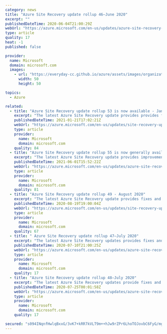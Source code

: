 ```yaml
---
category: news
title: "Azure Site Recovery update rollup 46—June 2020"
excerpt: ""
publishedDateTime: 2020-06-04T21:00:29Z
webUrl: "https://azure.microsoft.com/en-us/updates/azure-site-recovery-update-rollup-46-june-2020/"
type: article
quality: 17
heat: -1
published: false

provider:
  name: Microsoft
  domain: microsoft.com
  images:
    - url: "https://everyday-cc.github.io/azure/assets/images/organizations/microsoft.com-50x50.jpg"
      width: 50
      height: 50

topics:
  - Azure

related:
  - title: "Azure Site Recovery update rollup 53 is now available - January 2021"
    excerpt: "The latest Azure Site Recovery update provides provides fixes, updated Linux support for disaster recovery of Azure VMs, VMware VMs, and physical servers, and download links for Site Recovery components."
    publishedDateTime: 2021-01-21T17:02:21Z
    webUrl: "https://azure.microsoft.com/en-us/updates/site-recovery-update-rollup-53-january-2021/"
    type: article
    provider:
      name: Microsoft
      domain: microsoft.com
    quality: 84
  - title: "Azure Site Recovery update rollup 55 is now generally available - April 2021"
    excerpt: "The latest Azure Site Recovery update provides improvements, fixes, updated replication support, and download links for Site Recovery components."
    publishedDateTime: 2021-06-01T15:52:22Z
    webUrl: "https://azure.microsoft.com/en-us/updates/azure-site-recovery-update-rollup-55-is-now-generally-available-april-2021/"
    type: article
    provider:
      name: Microsoft
      domain: microsoft.com
    quality: 81
  - title: "Azure Site Recovery update rollup 49 - August 2020"
    excerpt: "The latest Azure Site Recovery update provides fixes and download links for Site Recovery components."
    publishedDateTime: 2020-08-19T19:00:04Z
    webUrl: "https://azure.microsoft.com/en-us/updates/site-recovery-update-rollup-49-august-2020/"
    type: article
    provider:
      name: Microsoft
      domain: microsoft.com
    quality: 67
  - title: " Azure Site Recovery update rollup 47—July 2020"
    excerpt: "The latest Azure Site Recovery updates provides fixes and download links for Site Recovery components."
    publishedDateTime: 2020-07-10T21:00:25Z
    webUrl: "https://azure.microsoft.com/en-us/updates/azure-site-recovery-update-rollup-47-july-2020/"
    type: article
    provider:
      name: Microsoft
      domain: microsoft.com
    quality: 17
  - title: "Azure Site Recovery update rollup 48—July 2020"
    excerpt: "The latest Azure Site Recovery updates provide fixes and download links for Site Recovery components."
    publishedDateTime: 2020-07-25T00:01:58Z
    webUrl: "https://azure.microsoft.com/en-us/updates/azure-site-recovery-update-rollup-48-july-2020/"
    type: article
    provider:
      name: Microsoft
      domain: microsoft.com
    quality: 17

secured: "s094INqnfHwlqBxxG/3vK7+kRR7kVLT9m++hJw9rZPr6LhoTOJovbC6FyG/mgJFGxeQt/LYrH62VdsWAKvOQvCM7XS/t5/Yn8zjPf7NYwbLjSYpKK7QuibSjgYCoIrVkbDFi3e0S/HO07CGfzVmGyZGDRKgdihU07vBJ1Z/viXXU7QECIw0M3hayhpQ95obNK2ZYGoWBAxg6XVSHT6peCSPLrCOEEVaDAJgz7aGlkl9ImEqw0IDRqlLiUQwoZNA8AbNhjwC59amAQsuhH68Jvyd+GaGY1OVgLxRZzXDRA6PiZ2+PKAF+oPkF2MknKFhD/vqfNuUMOFBd3l1cH20PmA==;owSUsDCCQe7FQ82K5keJxg=="
---
```


